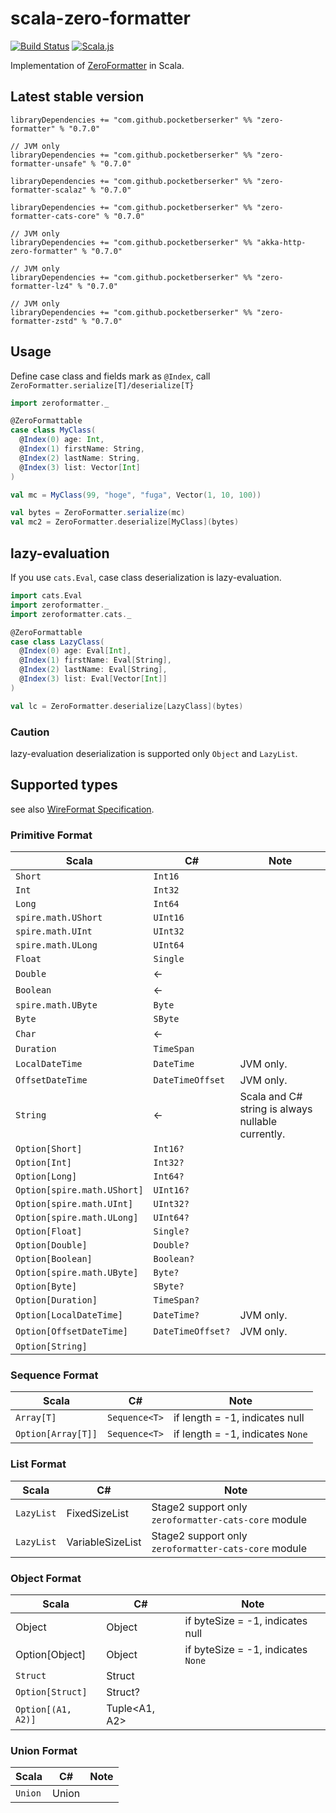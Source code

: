 # scala-zero-formatter

[![Build Status](https://travis-ci.org/pocketberserker/scala-zero-formatter.svg?branch=master)](https://travis-ci.org/pocketberserker/scala-zero-formatter)
[![Scala.js](https://www.scala-js.org/assets/badges/scalajs-0.6.14.svg)](https://www.scala-js.org)

Implementation of [ZeroFormatter](https://github.com/neuecc/ZeroFormatter) in Scala.

## Latest stable version

```
libraryDependencies += "com.github.pocketberserker" %% "zero-formatter" % "0.7.0"
```

```
// JVM only
libraryDependencies += "com.github.pocketberserker" %% "zero-formatter-unsafe" % "0.7.0"
```

```
libraryDependencies += "com.github.pocketberserker" %% "zero-formatter-scalaz" % "0.7.0"
```

```
libraryDependencies += "com.github.pocketberserker" %% "zero-formatter-cats-core" % "0.7.0"
```

```
// JVM only
libraryDependencies += "com.github.pocketberserker" %% "akka-http-zero-formatter" % "0.7.0"
```

```
// JVM only
libraryDependencies += "com.github.pocketberserker" %% "zero-formatter-lz4" % "0.7.0"
```

```
// JVM only
libraryDependencies += "com.github.pocketberserker" %% "zero-formatter-zstd" % "0.7.0"
```

## Usage

Define case class and fields mark as `@Index`, call `ZeroFormatter.serialize[T]/deserialize[T}`

```scala
import zeroformatter._

@ZeroFormattable
case class MyClass(
  @Index(0) age: Int,
  @Index(1) firstName: String,
  @Index(2) lastName: String,
  @Index(3) list: Vector[Int]
)

val mc = MyClass(99, "hoge", "fuga", Vector(1, 10, 100))

val bytes = ZeroFormatter.serialize(mc)
val mc2 = ZeroFormatter.deserialize[MyClass](bytes)
```

## lazy-evaluation

If you use `cats.Eval`, case class deserialization is lazy-evaluation.

```scala
import cats.Eval
import zeroformatter._
import zeroformatter.cats._

@ZeroFormattable
case class LazyClass(
  @Index(0) age: Eval[Int],
  @Index(1) firstName: Eval[String],
  @Index(2) lastName: Eval[String],
  @Index(3) list: Eval[Vector[Int]]
)

val lc = ZeroFormatter.deserialize[LazyClass](bytes)
```

### Caution

lazy-evaluation deserialization is supported only `Object` and `LazyList`.

## Supported types

see also [WireFormat Specification](https://github.com/neuecc/ZeroFormatter/tree/1.5.7#wireformat-specification).

### Primitive Format

| Scala | C# | Note |
| ---- | ---- | --- |
| `Short` | `Int16` | |
| `Int` | `Int32`| |
| `Long` | `Int64` | |
| `spire.math.UShort` | `UInt16` | |
| `spire.math.UInt` | `UInt32` | |
| `spire.math.ULong` | `UInt64` | |
| `Float` | `Single` | |
| `Double` | ← | |
| `Boolean` | ← | |
| `spire.math.UByte` | `Byte` | |
| `Byte` | `SByte` | |
| `Char` | ← | |
| `Duration` | `TimeSpan` | |
| `LocalDateTime` | `DateTime` | JVM only. |
| `OffsetDateTime` | `DateTimeOffset` | JVM only. |
| `String` | ← | Scala and C# string is always nullable currently. |
| `Option[Short]` | `Int16?` | |
| `Option[Int]` | `Int32?`| |
| `Option[Long]` | `Int64?` | |
| `Option[spire.math.UShort]` | `UInt16?` | |
| `Option[spire.math.UInt]` | `UInt32?` | |
| `Option[spire.math.ULong]` | `UInt64?` | |
| `Option[Float]` | `Single?` | |
| `Option[Double]` | `Double?` | |
| `Option[Boolean]` | `Boolean?` | |
| `Option[spire.math.UByte]` | `Byte?` | |
| `Option[Byte]` | `SByte?` | |
| `Option[Duration]` | `TimeSpan?` | |
| `Option[LocalDateTime]` | `DateTime?` | JVM only. |
| `Option[OffsetDateTime]` | `DateTimeOffset?` | JVM only. |
| `Option[String]` | | |

### Sequence Format

| Scala | C# | Note |
| ---- | ---- | --- |
| `Array[T]` | `Sequence<T>` | if length = -1, indicates null |
| `Option[Array[T]]` | `Sequence<T>` | if length = -1, indicates `None` |

### List Format

| Scala | C# | Note |
| ---- | ---- | --- |
| `LazyList` | FixedSizeList | Stage2 support only `zeroformatter-cats-core` module |
| `LazyList` | VariableSizeList | Stage2 support only `zeroformatter-cats-core` module |

### Object Format

| Scala | C# | Note |
| ---- | ---- | --- |
| Object | Object | if byteSize = -1, indicates null |
| Option[Object] | Object | if byteSize = -1, indicates `None` |
| `Struct` | Struct | |
| `Option[Struct]` | Struct? | |
| `Option[(A1, A2)]` | Tuple<A1, A2> | |

### Union Format

| Scala | C# | Note |
| ---- | ---- | --- |
| `Union` | Union | |

